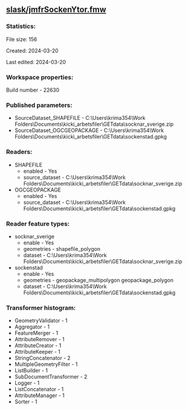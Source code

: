 ﻿## [slask/jmfrSockenYtor.fmw](https://github.com/kicki58/kix_working_dir/blob/master/slask/jmfrSockenYtor.fmw)

### Statistics:
File size: 156

Created: 2024-03-20

Last edited: 2024-03-20


### Workspace properties:
Build number    - 22630

### Published parameters:
*  SourceDataset_SHAPEFILE    -   C:\Users\krima354\Work Folders\Documents\kicki_arbetsfiler\GETdata\socknar_sverige.zip
*  SourceDataset_OGCGEOPACKAGE    -   C:\Users\krima354\Work Folders\Documents\kicki_arbetsfiler\GETdata\sockenstad.gpkg

### Readers:
*  SHAPEFILE
    * enabled    -  Yes
    * source_dataset    -   C:\Users\krima354\Work Folders\Documents\kicki_arbetsfiler\GETdata\socknar_sverige.zip
*  OGCGEOPACKAGE
    * enabled    -  Yes
    * source_dataset    -   C:\Users\krima354\Work Folders\Documents\kicki_arbetsfiler\GETdata\sockenstad.gpkg

### Reader feature types:
*  socknar_sverige
    * enable - Yes
    * geometries - shapefile_polygon
    * dataset - C:\Users\krima354\Work Folders\Documents\kicki_arbetsfiler\GETdata\socknar_sverige.zip
*  sockenstad
    * enable - Yes
    * geometries - geopackage_multipolygon geopackage_polygon
    * dataset - C:\Users\krima354\Work Folders\Documents\kicki_arbetsfiler\GETdata\sockenstad.gpkg




### Transformer histogram:
*  GeometryValidator    -   1
*  Aggregator    -   1
*  FeatureMerger    -   1
*  AttributeRemover    -   1
*  AttributeCreator    -   1
*  AttributeKeeper    -   1
*  StringConcatenator    -   2
*  MultipleGeometryFilter    -   1
*  ListBuilder    -   1
*  SubDocumentTransformer    -   2
*  Logger    -   1
*  ListConcatenator    -   1
*  AttributeManager    -   1
*  Sorter    -   1

